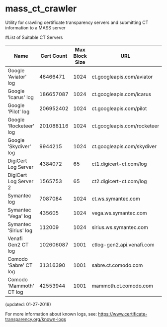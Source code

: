 # mass_ct_crawler
Utility for crawling certificate transparency servers and submitting CT information to a MASS server

#List of Suitable CT Servers 

Name | Cert Count | Max Block Size | URL | Active
-----|------------|----------------|-----|-------
Google 'Aviator' log | 46466471 | 1024 | ct.googleapis.com/aviator | no
Google 'Icarus' log | 186657087 | 1024 | ct.googleapis.com/icarus | yes
Google 'Pilot' log | 206952402 | 1024 | ct.googleapis.com/pilot | yes
Google 'Rocketeer' log | 201088116 | 1024 | ct.googleapis.com/rocketeer | yes
Google 'Skydiver' log | 9944215 | 1024 | ct.googleapis.com/skydiver | yes
DigiCert Log Server | 4384072 | 65 | ct1.digicert-ct.com/log | yes
DigiCert Log Server 2 | 1565753 | 65 | ct2.digicert-ct.com/log | yes
Symantec log | 7087084 | 1024 | ct.ws.symantec.com | yes
Symantec 'Vega' log | 435605 | 1024 | vega.ws.symantec.com | yes
Symantec 'Sirius' log | 112009 | 1024 | sirius.ws.symantec.com | yes
Venafi Gen2 CT log | 102606087 | 1001 | ctlog-gen2.api.venafi.com | yes
Comodo 'Sabre' CT log | 31316390 | 1001 | sabre.ct.comodo.com | yes
Comodo 'Mammoth' CT log | 42553944 | 1001 | mammoth.ct.comodo.com | yes

(updated: 01-27-2018)

For more information about known logs, see: https://www.certificate-transparency.org/known-logs